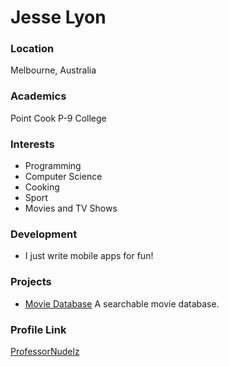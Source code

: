 # Jesse Lyon

### Location

Melbourne, Australia

### Academics

Point Cook P-9 College

### Interests

- Programming
- Computer Science
- Cooking
- Sport
- Movies and TV Shows

### Development

- I just write mobile apps for fun!

### Projects

- [Movie Database](https://github.com/DamianLazarR/MovieDatabase) A searchable movie database.

### Profile Link

[ProfessorNudelz](https://github.com/ProfessorNudelz)